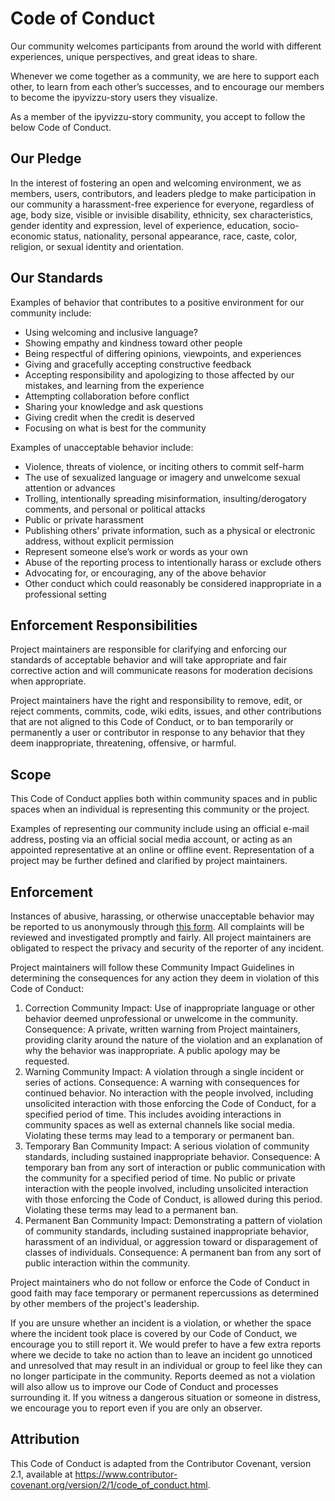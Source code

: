 # Code of Conduct

Our community welcomes participants from around the world with different experiences, unique perspectives, and great ideas to share.

Whenever we come together as a community, we are here to support each other, to learn from each other’s successes, and to encourage our members to become the ipyvizzu-story users they visualize.

As a member of the ipyvizzu-story community, you accept to follow the below Code of Conduct.

## Our Pledge
In the interest of fostering an open and welcoming environment, we as members, users, contributors, and leaders pledge to make participation in our community a harassment-free experience for everyone, regardless of age, body size, visible or invisible disability, ethnicity, sex characteristics, gender identity and expression, level of experience, education, socio-economic status, nationality, personal appearance, race, caste, color, religion, or sexual
identity and orientation.

## Our Standards
Examples of behavior that contributes to a positive environment for our community include:

* Using welcoming and inclusive language?
* Showing empathy and kindness toward other people
* Being respectful of differing opinions, viewpoints, and experiences
* Giving and gracefully accepting constructive feedback
* Accepting responsibility and apologizing to those affected by our mistakes, and learning from the experience
* Attempting collaboration before conflict
* Sharing your knowledge and ask questions
* Giving credit when the credit is deserved
* Focusing on what is best for the community

Examples of unacceptable behavior include:

* Violence, threats of violence, or inciting others to commit self-harm
* The use of sexualized language or imagery and unwelcome sexual attention or advances
* Trolling, intentionally spreading misinformation, insulting/derogatory comments, and personal or political attacks
* Public or private harassment
* Publishing others' private information, such as a physical or electronic address, without explicit permission
* Represent someone else’s work or words as your own
* Abuse of the reporting process to intentionally harass or exclude others
* Advocating for, or encouraging, any of the above behavior
* Other conduct which could reasonably be considered inappropriate in a professional setting

## Enforcement Responsibilities
Project maintainers are responsible for clarifying and enforcing our standards of acceptable behavior and will take appropriate and fair corrective action and will communicate reasons for moderation decisions when appropriate.

Project maintainers have the right and responsibility to remove, edit, or reject comments, commits, code, wiki edits, issues, and other contributions that are not aligned to this Code of Conduct, or to ban temporarily or permanently a user or contributor in response to any behavior that they deem inappropriate, threatening, offensive, or harmful.

## Scope
This Code of Conduct applies both within community spaces and in public spaces when an individual is representing this community or the project.

Examples of representing our community include using an official e-mail address, posting via an official social media account, or acting as an appointed representative at an online or offline event. Representation of a project may be further defined and clarified by project maintainers.

## Enforcement
Instances of abusive, harassing, or otherwise unacceptable behavior may be reported to us anonymously through [this form](https://share.hsforms.com/1IRUYnCo3QPa1ZiYDV4oYGgc5lac). All complaints will be reviewed and investigated promptly and fairly. All project maintainers are obligated to respect the privacy and security of the reporter of any incident.

Project maintainers will follow these Community Impact Guidelines in determining the consequences for any action they deem in violation of this Code of Conduct:
1. Correction
Community Impact: Use of inappropriate language or other behavior deemed unprofessional or unwelcome in the community.
Consequence: A private, written warning from Project maintainers, providing clarity around the nature of the violation and an explanation of why the behavior was inappropriate. A public apology may be requested.
2. Warning
Community Impact: A violation through a single incident or series of actions.
Consequence: A warning with consequences for continued behavior. No interaction with the people involved, including unsolicited interaction with those enforcing the Code of Conduct, for a specified period of time. This includes avoiding interactions in community spaces as well as external channels like social media. Violating these terms may lead to a temporary or permanent ban.
3. Temporary Ban
Community Impact: A serious violation of community standards, including sustained inappropriate behavior.
Consequence: A temporary ban from any sort of interaction or public communication with the community for a specified period of time. No public or private interaction with the people involved, including unsolicited interaction with those enforcing the Code of Conduct, is allowed during this period. Violating these terms may lead to a permanent ban.
4. Permanent Ban
Community Impact: Demonstrating a pattern of violation of community standards, including sustained inappropriate behavior, harassment of an individual, or aggression toward or disparagement of classes of individuals.
Consequence: A permanent ban from any sort of public interaction within the community.

Project maintainers who do not follow or enforce the Code of Conduct in good faith may face temporary or permanent repercussions as determined by other members of the project's leadership.

If you are unsure whether an incident is a violation, or whether the space where the incident took place is covered by our Code of Conduct, we encourage you to still report it. We would prefer to have a few extra reports where we decide to take no action than to leave an incident go unnoticed and unresolved that may result in an individual or group to feel like they can no longer participate in the community. Reports deemed as not a violation will also allow us to improve our Code of Conduct and processes surrounding it. If you witness a dangerous situation or someone in distress, we encourage you to report even if you are only an observer.

## Attribution
This Code of Conduct is adapted from the Contributor Covenant, version 2.1, available at https://www.contributor-covenant.org/version/2/1/code_of_conduct.html.


